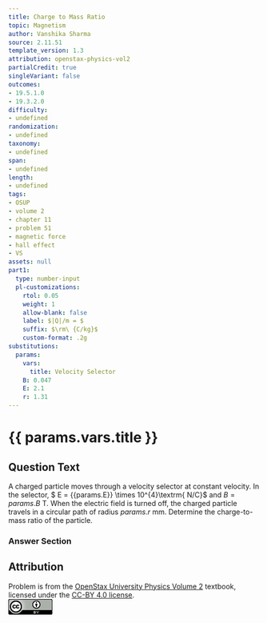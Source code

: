 ```yaml
---
title: Charge to Mass Ratio
topic: Magnetism
author: Vanshika Sharma
source: 2.11.51
template_version: 1.3
attribution: openstax-physics-vol2
partialCredit: true
singleVariant: false
outcomes:
- 19.5.1.0
- 19.3.2.0
difficulty:
- undefined
randomization:
- undefined
taxonomy:
- undefined
span:
- undefined
length:
- undefined
tags:
- OSUP
- volume 2
- chapter 11
- problem 51
- magnetic force
- hall effect
- VS
assets: null
part1:
  type: number-input
  pl-customizations:
    rtol: 0.05
    weight: 1
    allow-blank: false
    label: $|Q|/m = $
    suffix: $\rm\ {C/kg}$
    custom-format: .2g
substitutions:
  params:
    vars:
      title: Velocity Selector
    B: 0.047
    E: 2.1
    r: 1.31
---
```

# {{ params.vars.title }}

## Question Text

A charged particle moves through a velocity selector at constant velocity. In the selector, $ E = {{params.E}} \times 10^{4}\textrm{ N/C}$ and $B = {{params.B}}\textrm{ T}$.
When the electric field is turned off, the charged particle travels in a circular path of radius ${{params.r}}\textrm{ mm}$. Determine the charge-to-mass ratio of the particle.

### Answer Section

## Attribution

Problem is from the [OpenStax University Physics Volume 2](https://openstax.org/details/books/university-physics-volume-2) textbook, licensed under the [CC-BY 4.0 license](https://creativecommons.org/licenses/by/4.0/).<br>![Image representing the Creative Commons 4.0 BY license.](https://raw.githubusercontent.com/firasm/bits/master/by.png)